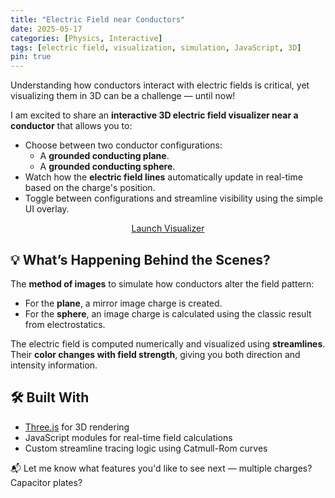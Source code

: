 ```yaml
---
title: "Electric Field near Conductors"
date: 2025-05-17
categories: [Physics, Interactive]
tags: [electric field, visualization, simulation, JavaScript, 3D]
pin: true
---
```


Understanding how conductors interact with electric fields is critical, yet visualizing them in 3D can be a challenge — until now!

I am excited to share an **interactive 3D electric field visualizer near a conductor** that allows you to:

- Choose between two conductor configurations:
  - A **grounded conducting plane**.
  - A **grounded conducting sphere**.
- Watch how the **electric field lines** automatically update in real-time based on the charge's position.
- Toggle between configurations and streamline visibility using the simple UI overlay.

<div align="center">
  <a href="/visualizer/" class="btn btn--primary">Launch Visualizer</a>
</div>

## 💡 What’s Happening Behind the Scenes?

The **method of images** to simulate how conductors alter the field pattern:
- For the **plane**, a mirror image charge is created.
- For the **sphere**, an image charge is calculated using the classic result from electrostatics.

The electric field is computed numerically and visualized using **streamlines**. Their **color changes with field strength**, giving you both direction and intensity information.

## 🛠 Built With
- [Three.js](https://threejs.org/) for 3D rendering
- JavaScript modules for real-time field calculations
- Custom streamline tracing logic using Catmull-Rom curves


📬 Let me know what features you'd like to see next — multiple charges? Capacitor plates?


